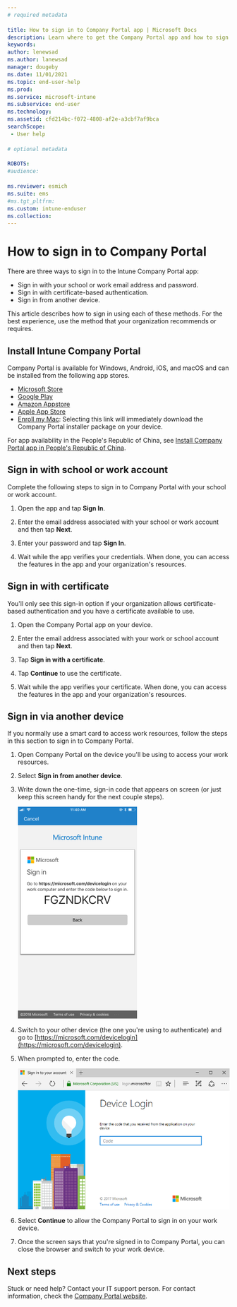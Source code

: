 ```yaml
---
# required metadata

title: How to sign in to Company Portal app | Microsoft Docs
description: Learn where to get the Company Portal app and how to sign in.
keywords:
author: lenewsad
ms.author: lanewsad
manager: dougeby
ms.date: 11/01/2021
ms.topic: end-user-help
ms.prod:
ms.service: microsoft-intune
ms.subservice: end-user
ms.technology:
ms.assetid: cfd214bc-f072-4808-af2e-a3cbf7af9bca
searchScope:
 - User help

# optional metadata

ROBOTS:  
#audience:

ms.reviewer: esmich
ms.suite: ems
#ms.tgt_pltfrm:
ms.custom: intune-enduser
ms.collection: 
---
```


# How to sign in to Company Portal  

There are three ways to sign in to the Intune Company Portal app: 

* Sign in with your school or work email address and password.  
* Sign in with certificate-based authentication.  
* Sign in from another device.   

This article describes how to sign in using each of these methods. For the best experience, use the method that your organization recommends or requires. 

## Install Intune Company Portal  

Company Portal is available for Windows, Android, iOS, and macOS and can be installed from the following app stores.  

* [Microsoft Store](https://www.microsoft.com/p/company-portal/9wzdncrfj3pz?rtc=2&activetab=pivot:overviewtab)  
* [Google Play](https://play.google.com/store/apps/details?id=com.microsoft.windowsintune.companyportal) 
* [Amazon Appstore](https://www.amazon.com/Microsoft-Corporation-Intune-Company-Portal/dp/B092BCFLBJ/)  
* [Apple App Store](https://apps.apple.com/app/intune-company-portal/id719171358)  
* [Enroll my Mac](https://go.microsoft.com/fwlink/?linkid=853070): Selecting this link will immediately download the Company Portal installer package on your device.  

For app availability in the People's Republic of China, see [Install Company Portal app in People's Republic of China](install-company-portal-android-china.md).  

## Sign in with school or work account    
Complete the following steps to sign in to Company Portal with your school or work account. 

1. Open the app and tap **Sign In**.  

2. Enter the email address associated with your school or work account and then tap **Next**.

3. Enter your password and tap **Sign In**.


4. Wait while the app verifies your credentials. When done, you can access the features in the app and your organization's resources.  

## Sign in with certificate  
You'll only see this sign-in option if your organization allows certificate-based authentication and you have a certificate available to use.  

1. Open the Company Portal app on your device.  

2. Enter the email address associated with your work or school account and then tap **Next**.   

3. Tap **Sign in with a certificate**.  

4. Tap **Continue** to use the certificate.  
5. Wait while the app verifies your certificate. When done, you can access the features in the app and your organization's resources.  

## Sign in via another device    

If you normally use a smart card to access work resources, follow the steps in this section to sign in to Company Portal.  

1. Open Company Portal on the device you'll be using to access your work resources.  

2. Select **Sign in from another device**.  

3. Write down the one-time, sign-in code that appears on screen (or just keep this screen handy for the next couple steps). 

   ![Instructions are provided to go to the https://microsoft.com/devicelogin page, with a unique passcode, from your work computer, then to use the code to sign in.](./media/cp_ios_aad_signin_after_1804_006.png)

3. Switch to your other device (the one you're using to authenticate) and go to [https://microsoft.com/devicelogin](https://microsoft.com/devicelogin).  

4. When prompted to, enter the code.  

   ![An image of the user's browser on their work computer rather than their Company Portal app. The "Device login" page displayed prompts the user for the code they received in the Company Portal app.](../fundamentals/media/whats-new-app-ui/cp_ios_aad_signin_from_another_device_after_1704_004.png)

4. Select  __Continue__ to allow the Company Portal to sign in on your work device.   

5. Once the screen says that you're signed in to Company Portal, you can close the browser and switch to your work device.  


## Next steps  

Stuck or need help? Contact your IT support person. For contact information, check the [Company Portal website](https://go.microsoft.com/fwlink/?linkid=2010980).  
